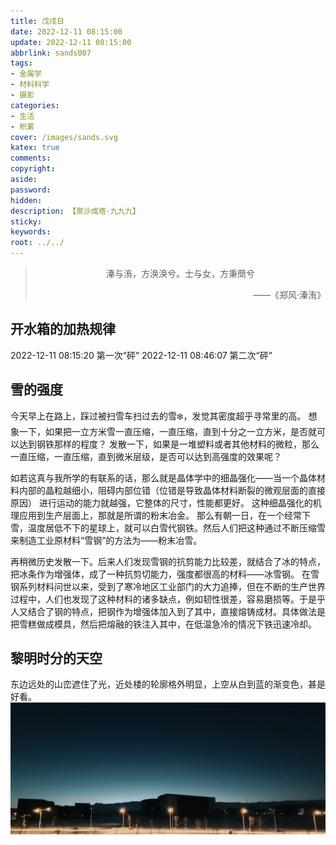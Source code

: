 ```yaml
---
title: 戊戌日
date: 2022-12-11 08:15:00
update: 2022-12-11 08:15:00
abbrlink: sands007
tags:
- 金属学
- 材料科学
- 摄影
categories:
- 生活
- 积累
cover: /images/sands.svg
katex: true
comments:
copyright:
aside: 
password:
hidden:
description: 【聚沙成塔·九九九】 
sticky: 
keywords:
root: ../../
---
```


> <center>溱与洧，方涣涣兮。士与女，方秉蕳兮</center>
> <p align="right">——《郑风·溱洧》</p>
## 开水箱的加热规律
2022-12-11 08:15:20 第一次“砰”
2022-12-11 08:46:07 第二次“砰”
## 雪的强度
今天早上在路上，踩过被扫雪车扫过去的雪❄️，发觉其密度超乎寻常里的高。
想象一下，如果把一立方米雪一直压缩，一直压缩，直到十分之一立方米，是否就可以达到钢铁那样的程度？
发散一下，如果是一堆塑料或者其他材料的微粒，那么一直压缩，一直压缩，直到微米层级，是否可以达到高强度的效果呢？

如若这真与我所学的有联系的话，那么就是晶体学中的细晶强化——当一个晶体材料内部的晶粒越细小，阻碍内部位错（位错是导致晶体材料断裂的微观层面的直接原因） 进行运动的能力就越强，它整体的尺寸，性能都更好。
这种细晶强化的机理应用到生产层面上，那就是所谓的粉末冶金。
那么有朝一日，在一个经常下雪，温度居低不下的星球上，就可以白雪代钢铁。然后人们把这种通过不断压缩雪来制造工业原材料“雪钢”的方法为——粉末冶雪。

再稍微历史发散一下。后来人们发现雪钢的抗剪能力比较差，就结合了冰的特点，把冰条作为增强体，成了一种抗剪切能力，强度都很高的材料——冰雪钢。
在雪钢系列材料问世以来，受到了寒冷地区工业部门的大力追捧，但在不断的生产世界过程中，人们也发现了这种材料的诸多缺点，例如韧性很差，容易磨损等。于是乎人又结合了钢的特点，把钢作为增强体加入到了其中，直接熔铸成材。具体做法是把雪糕做成模具，然后把熔融的铁注入其中，在低温急冷的情况下铁迅速冷却。

## 黎明时分的天空
东边远处的山峦遮住了光，近处楼的轮廓格外明显，上空从白到蓝的渐变色，甚是好看。
![](../../../images/20221012/IMG_20221211_084815.jpg)